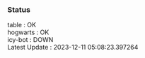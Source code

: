 ### Status


table : OK  
hogwarts : OK  
icy-bot : DOWN  
Latest Update : 2023-12-11 05:08:23.397264
